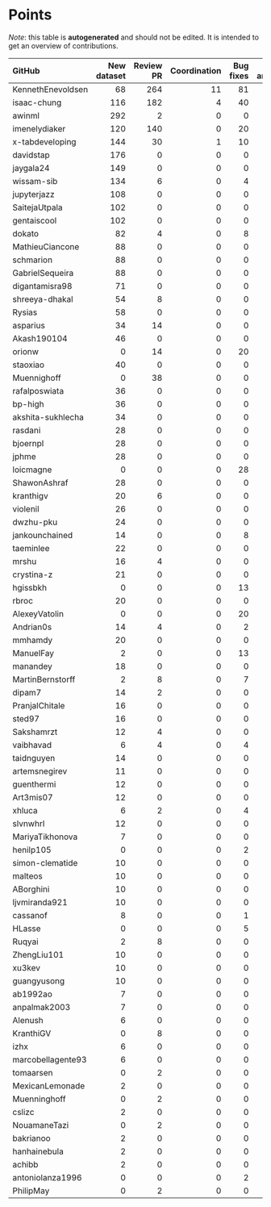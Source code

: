 # Points

_Note_: this table is **autogenerated** and should not be edited. It is intended to get an overview of contributions.

 | GitHub            |   New dataset |   Review PR |   Coordination |   Bug fixes |   Dataset annotations |   Running Models |   Paper writing |   New task |   Total |
|:------------------|--------------:|------------:|---------------:|------------:|----------------------:|-----------------:|----------------:|-----------:|--------:|
| KennethEnevoldsen |            68 |         264 |             11 |          81 |                    35 |                0 |               0 |          0 |     459 |
| isaac-chung       |           116 |         182 |              4 |          40 |                     1 |                0 |               4 |          0 |     347 |
| awinml            |           292 |           2 |              0 |           0 |                     0 |                0 |               0 |          0 |     294 |
| imenelydiaker     |           120 |         140 |              0 |          20 |                     0 |                0 |               0 |          0 |     280 |
| x-tabdeveloping   |           144 |          30 |              1 |          10 |                     0 |                0 |               0 |         12 |     197 |
| davidstap         |           176 |           0 |              0 |           0 |                     0 |                0 |               0 |          0 |     176 |
| jaygala24         |           149 |           0 |              0 |           0 |                     0 |                0 |               0 |          0 |     149 |
| wissam-sib        |           134 |           6 |              0 |           4 |                     0 |                0 |               0 |          0 |     144 |
| jupyterjazz       |           108 |           0 |              0 |           0 |                     0 |                0 |               0 |          0 |     108 |
| SaitejaUtpala     |           102 |           0 |              0 |           0 |                     0 |                0 |               0 |          0 |     102 |
| gentaiscool       |           102 |           0 |              0 |           0 |                     0 |                0 |               0 |          0 |     102 |
| dokato            |            82 |           4 |              0 |           8 |                     0 |                0 |               0 |          0 |      94 |
| MathieuCiancone   |            88 |           0 |              0 |           0 |                     0 |                0 |               0 |          0 |      88 |
| schmarion         |            88 |           0 |              0 |           0 |                     0 |                0 |               0 |          0 |      88 |
| GabrielSequeira   |            88 |           0 |              0 |           0 |                     0 |                0 |               0 |          0 |      88 |
| digantamisra98    |            71 |           0 |              0 |           0 |                     0 |                0 |               0 |          0 |      71 |
| shreeya-dhakal    |            54 |           8 |              0 |           0 |                     0 |                0 |               0 |          0 |      62 |
| Rysias            |            58 |           0 |              0 |           0 |                     0 |                0 |               0 |          0 |      58 |
| asparius          |            34 |          14 |              0 |           0 |                     0 |                0 |               0 |          0 |      48 |
| Akash190104       |            46 |           0 |              0 |           0 |                     0 |                0 |               0 |          0 |      46 |
| orionw            |             0 |          14 |              0 |          20 |                     0 |                0 |               0 |         10 |      44 |
| staoxiao          |            40 |           0 |              0 |           0 |                     0 |                0 |               0 |          0 |      40 |
| Muennighoff       |             0 |          38 |              0 |           0 |                     0 |                0 |               0 |          0 |      38 |
| rafalposwiata     |            36 |           0 |              0 |           0 |                     0 |                0 |               0 |          0 |      36 |
| bp-high           |            36 |           0 |              0 |           0 |                     0 |                0 |               0 |          0 |      36 |
| akshita-sukhlecha |            34 |           0 |              0 |           0 |                     0 |                0 |               0 |          0 |      34 |
| rasdani           |            28 |           0 |              0 |           0 |                     0 |                0 |               0 |          0 |      28 |
| bjoernpl          |            28 |           0 |              0 |           0 |                     0 |                0 |               0 |          0 |      28 |
| jphme             |            28 |           0 |              0 |           0 |                     0 |                0 |               0 |          0 |      28 |
| loicmagne         |             0 |           0 |              0 |          28 |                     0 |                0 |               0 |          0 |      28 |
| ShawonAshraf      |            28 |           0 |              0 |           0 |                     0 |                0 |               0 |          0 |      28 |
| kranthigv         |            20 |           6 |              0 |           0 |                     0 |                0 |               0 |          0 |      26 |
| violenil          |            26 |           0 |              0 |           0 |                     0 |                0 |               0 |          0 |      26 |
| dwzhu-pku         |            24 |           0 |              0 |           0 |                     0 |                0 |               0 |          0 |      24 |
| jankounchained    |            14 |           0 |              0 |           8 |                     0 |                0 |               0 |          0 |      22 |
| taeminlee         |            22 |           0 |              0 |           0 |                     0 |                0 |               0 |          0 |      22 |
| mrshu             |            16 |           4 |              0 |           0 |                     1 |                0 |               0 |          0 |      21 |
| crystina-z        |            21 |           0 |              0 |           0 |                     0 |                0 |               0 |          0 |      21 |
| hgissbkh          |             0 |           0 |              0 |          13 |                     0 |                0 |               3 |          5 |      21 |
| rbroc             |            20 |           0 |              0 |           0 |                     0 |                0 |               0 |          0 |      20 |
| AlexeyVatolin     |             0 |           0 |              0 |          20 |                     0 |                0 |               0 |          0 |      20 |
| Andrian0s         |            14 |           4 |              0 |           2 |                     0 |                0 |               0 |          0 |      20 |
| mmhamdy           |            20 |           0 |              0 |           0 |                     0 |                0 |               0 |          0 |      20 |
| ManuelFay         |             2 |           0 |              0 |          13 |                     0 |                0 |               0 |          5 |      20 |
| manandey          |            18 |           0 |              0 |           0 |                     0 |                0 |               0 |          0 |      18 |
| MartinBernstorff  |             2 |           8 |              0 |           7 |                     0 |                0 |               0 |          0 |      17 |
| dipam7            |            14 |           2 |              0 |           0 |                     0 |                0 |               0 |          0 |      16 |
| PranjalChitale    |            16 |           0 |              0 |           0 |                     0 |                0 |               0 |          0 |      16 |
| sted97            |            16 |           0 |              0 |           0 |                     0 |                0 |               0 |          0 |      16 |
| Sakshamrzt        |            12 |           4 |              0 |           0 |                     0 |                0 |               0 |          0 |      16 |
| vaibhavad         |             6 |           4 |              0 |           4 |                     0 |                0 |               0 |          0 |      14 |
| taidnguyen        |            14 |           0 |              0 |           0 |                     0 |                0 |               0 |          0 |      14 |
| artemsnegirev     |            11 |           0 |              0 |           0 |                     2 |                0 |               0 |          0 |      13 |
| guenthermi        |            12 |           0 |              0 |           0 |                     0 |                0 |               0 |          0 |      12 |
| Art3mis07         |            12 |           0 |              0 |           0 |                     0 |                0 |               0 |          0 |      12 |
| xhluca            |             6 |           2 |              0 |           4 |                     0 |                0 |               0 |          0 |      12 |
| slvnwhrl          |            12 |           0 |              0 |           0 |                     0 |                0 |               0 |          0 |      12 |
| MariyaTikhonova   |             7 |           0 |              0 |           0 |                     4 |                0 |               0 |          0 |      11 |
| henilp105         |             0 |           0 |              0 |           2 |                     9 |                0 |               0 |          0 |      11 |
| simon-clematide   |            10 |           0 |              0 |           0 |                     0 |                0 |               0 |          0 |      10 |
| malteos           |            10 |           0 |              0 |           0 |                     0 |                0 |               0 |          0 |      10 |
| ABorghini         |            10 |           0 |              0 |           0 |                     0 |                0 |               0 |          0 |      10 |
| ljvmiranda921     |            10 |           0 |              0 |           0 |                     0 |                0 |               0 |          0 |      10 |
| cassanof          |             8 |           0 |              0 |           1 |                     0 |                1 |               0 |          0 |      10 |
| HLasse            |             0 |           0 |              0 |           5 |                     5 |                0 |               0 |          0 |      10 |
| Ruqyai            |             2 |           8 |              0 |           0 |                     0 |                0 |               0 |          0 |      10 |
| ZhengLiu101       |            10 |           0 |              0 |           0 |                     0 |                0 |               0 |          0 |      10 |
| xu3kev            |            10 |           0 |              0 |           0 |                     0 |                0 |               0 |          0 |      10 |
| guangyusong       |            10 |           0 |              0 |           0 |                     0 |                0 |               0 |          0 |      10 |
| ab1992ao          |             7 |           0 |              0 |           0 |                     2 |                0 |               0 |          0 |       9 |
| anpalmak2003      |             7 |           0 |              0 |           0 |                     2 |                0 |               0 |          0 |       9 |
| Alenush           |             6 |           0 |              0 |           0 |                     2 |                0 |               0 |          0 |       8 |
| KranthiGV         |             0 |           8 |              0 |           0 |                     0 |                0 |               0 |          0 |       8 |
| izhx              |             6 |           0 |              0 |           0 |                     0 |                0 |               0 |          0 |       6 |
| marcobellagente93 |             6 |           0 |              0 |           0 |                     0 |                0 |               0 |          0 |       6 |
| tomaarsen         |             0 |           2 |              0 |           0 |                     0 |                0 |               0 |          0 |       2 |
| MexicanLemonade   |             2 |           0 |              0 |           0 |                     0 |                0 |               0 |          0 |       2 |
| Muenninghoff      |             0 |           2 |              0 |           0 |                     0 |                0 |               0 |          0 |       2 |
| cslizc            |             2 |           0 |              0 |           0 |                     0 |                0 |               0 |          0 |       2 |
| NouamaneTazi      |             0 |           2 |              0 |           0 |                     0 |                0 |               0 |          0 |       2 |
| bakrianoo         |             2 |           0 |              0 |           0 |                     0 |                0 |               0 |          0 |       2 |
| hanhainebula      |             2 |           0 |              0 |           0 |                     0 |                0 |               0 |          0 |       2 |
| achibb            |             2 |           0 |              0 |           0 |                     0 |                0 |               0 |          0 |       2 |
| antoniolanza1996  |             0 |           0 |              0 |           2 |                     0 |                0 |               0 |          0 |       2 |
| PhilipMay         |             0 |           2 |              0 |           0 |                     0 |                0 |               0 |          0 |       2 |